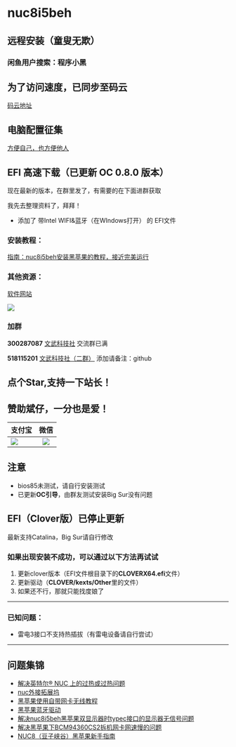 # nuc8i5beh

## 远程安装（童叟无欺）

### 闲鱼用户搜索：程序小黑

## 为了访问速度，已同步至码云

[码云地址](https://gitee.com/wangdudyb/nuc8i5beh)

## 电脑配置征集

[方便自己，也方便他人](https://github.com/dongyubin/nuc8i5beh/discussions/14)

## EFI 高速下载（已更新 OC 0.8.0 版本）

现在最新的版本，在群里发了，有需要的在下面进群获取

我先去整理资料了，拜拜！

- 添加了 带Intel WIFI&蓝牙（在WIndows打开） 的 EFI文件

### 安装教程：

[指南：nuc8i5beh安装黑苹果的教程，接近完美运行](https://www.chengxuxiaohei.top/mac-anzhuang.html)

### 其他资源：

[软件网站](https://www.wangdu.site/)

![](https://cdn.jsdelivr.net/gh/dongyubin/WP-CDN@main/20210406143143.gif)


### 加群

**300287087**       <a target="_blank" href="//shang.qq.com/wpa/qunwpa?idkey=0fced924c58ee0997c8560a01bcf4bf34ea684952a90c2bf8094fc2b0903711a">文武科技社</a>   交流群已满

**518115201**       <a target="_blank" href="https://jq.qq.com/?_wv=1027&k=TZmHKr3d">文武科技社（二群）</a> 添加请备注：github

## 点个Star,支持一下站长！

## 赞助斌仔，一分也是爱！

| 支付宝                                                       |                             微信                             |
| ------------------------------------------------------------ | :----------------------------------------------------------: |
| ![](https://cdn.jsdelivr.net/gh/dongyubin/WP-CDN@main/20210330152001.jpg) | ![](https://cdn.jsdelivr.net/gh/dongyubin/cdn-imgs/imgs-public/wechatpay.png) |

## 注意

- bios85未测试，请自行安装测试
- 已更新**OC引导**，由群友测试安装Big Sur没有问题

## EFI（Clover版）已停止更新

最新支持Catalina，Big Sur请自行修改

### 如果出现安装不成功，可以通过以下方法再试试

1. 更新clover版本（EFI文件根目录下的**CLOVERX64.efi**文件）
2. 更新驱动（**CLOVER/kexts/Other**里的文件）
3. 如果还不行，那就只能找度娘了

---

### 已知问题：

- 雷电3接口不支持热插拔（有雷电设备请自行尝试）

---

## 问题集锦

- [解决英特尔® NUC 上的过热或过热问题](https://www.intel.cn/content/www/cn/zh/support/articles/000033327/intel-nuc.html)
- [nuc外接拓展坞](https://post.smzdm.com/p/adwlnw6n/)
- [黑苹果使用自带网卡无线教程](http://bbs.pcbeta.com/viewthread-1848662-1-1.html)
- [黑苹果蓝牙驱动](https://github.com/OpenIntelWireless/IntelBluetoothFirmware)
- [解决nuc8i5beh黑苹果双显示器时typec接口的显示器无信号问题](https://www.c4dig.cn/page/1934.html)
- [解决黑苹果下BCM94360CS2拆机网卡网速慢的问题](http://www.purefish.cc/mac-bcm94360cs2-wifi.html)
- [NUC8（豆子峡谷）黑苹果新手指南](https://zhuanlan.zhihu.com/p/165596210)

